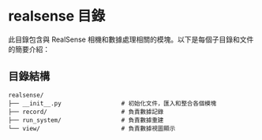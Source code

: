 # realsense 目錄

此目錄包含與 RealSense 相機和數據處理相關的模塊。以下是每個子目錄和文件的簡要介紹：

## 目錄結構

```plaintext
realsense/
├── __init__.py                 # 初始化文件，匯入和整合各個模塊
├── record/                     # 負責數據記錄
├── run_system/                 # 負責數據重建
└── view/                       # 負責數據視圖顯示
